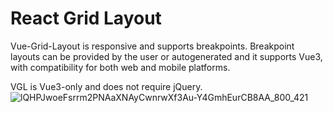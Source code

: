 # React Grid Layout

Vue-Grid-Layout is responsive and supports breakpoints. Breakpoint layouts can be provided by the user
or autogenerated and it supports Vue3, with compatibility for both web and mobile platforms.

VGL is Vue3-only and does not require jQuery.
![lQHPJwoeFsrrm2PNAaXNAyCwnrwXf3Au-Y4GmhEurCB8AA_800_421](https://github.com/user-attachments/assets/1e8b4fcc-e4cc-4cce-a2b2-2213594128e6)
